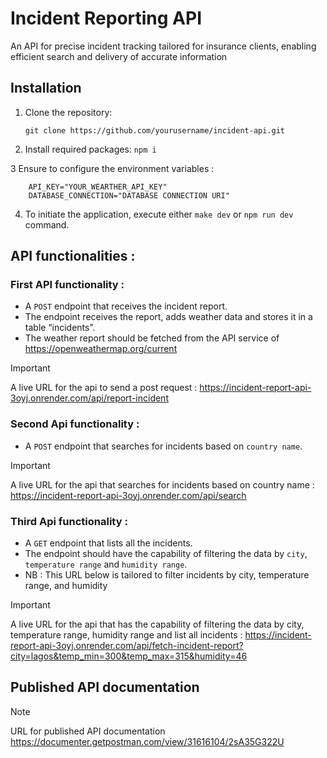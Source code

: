 # Incident Reporting API 
An API for precise incident tracking tailored for insurance clients, enabling efficient search and delivery of accurate information

## Installation

1. Clone the repository:
   
   `git clone https://github.com/yourusername/incident-api.git`

2. Install required packages:   `npm i`

3 Ensure to configure the environment variables :

``` PORT="LOCAL_SERVER_PORT_NUMBER"
    API_KEY="YOUR_WEARTHER_API_KEY"
    DATABASE_CONNECTION="DATABASE CONNECTION URI"
```

4. To initiate the application, execute either `make dev` or `npm run dev` command.

   
  ## API functionalities :

### First API functionality :

- A `POST` endpoint that receives the incident report.
- The endpoint receives the report, adds weather data and stores it in a table “incidents”.
- The weather report should be fetched from the API service of https://openweathermap.org/current

> [!IMPORTANT]
> A live URL for the api to send a post request : https://incident-report-api-3oyj.onrender.com/api/report-incident


### Second Api functionality :
 - A `POST` endpoint that searches for incidents based on `country name`.
  
> [!IMPORTANT]
>  A live URL for the api that searches for incidents based on country name : https://incident-report-api-3oyj.onrender.com/api/search


### Third Api functionality :
- A `GET` endpoint that lists all the incidents.
- The endpoint should have the capability of filtering the data by `city`, `temperature range` and `humidity range`.
- NB : This URL below is tailored to filter incidents by city, temperature range, and humidity

> [!IMPORTANT]
>  A live URL for the api that has the capability of filtering the data by city, temperature range, humidity range and list all incidents : https://incident-report-api-3oyj.onrender.com/api/fetch-incident-report?city=lagos&temp_min=300&temp_max=315&humidity=46



## Published API documentation

> [!NOTE]
> URL for published API documentation
https://documenter.getpostman.com/view/31616104/2sA35G322U
